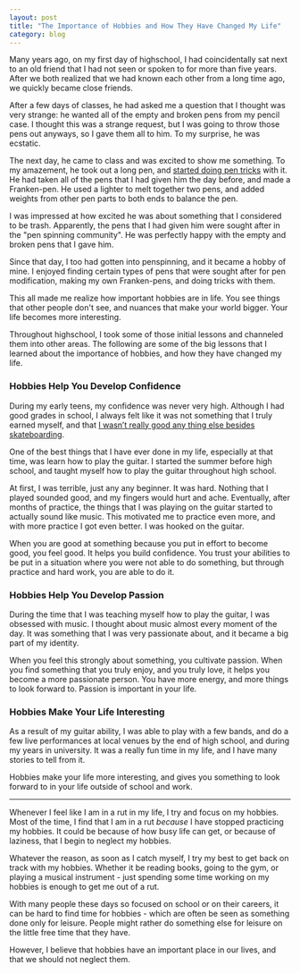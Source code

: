 ```yaml
---
layout: post
title: "The Importance of Hobbies and How They Have Changed My Life"
category: blog
---
```


Many years ago, on my first day of highschool, I had coincidentally sat next to an old friend that I had not seen or spoken to for more than five years. After we both realized that we had known each other from a long time ago, we quickly became close friends.

After a few days of classes, he had asked me a question that I thought was very strange: he wanted all of the empty and broken pens from my pencil case. I thought this was a strange request, but I was going to throw those pens out anyways, so I gave them all to him. To my surprise, he was ecstatic.

The next day, he came to class and was excited to show me something. To my amazement, he took out a long pen, and [started doing pen tricks](https://www.youtube.com/watch?v=1q7s4E94-No) with it. He had taken all of the pens that I had given him the day before, and made a Franken-pen. He used a lighter to melt together two pens, and added weights from other pen parts to both ends to balance the pen.

I was impressed at how excited he was about something that I considered to be trash. Apparently, the pens that I had given him were sought after in the "pen spinning community". He was perfectly happy with the empty and broken pens that I gave him.

Since that day, I too had gotten into penspinning, and it became a hobby of mine. I enjoyed finding certain types of pens that were sought after for pen modification, making my own Franken-pens, and doing tricks with them.

This all made me realize how important hobbies are in life. You see things that other people don't see, and nuances that make your world bigger. Your life becomes more interesting.

Throughout highschool, I took some of those initial lessons and channeled them into other areas. The following are some of the big lessons that I learned about the importance of hobbies, and how they have changed my life.

### Hobbies Help You Develop Confidence

During my early teens, my confidence was never very high. Although I had good grades in school, I always felt like it was not something that I truly earned myself, and that [I wasn’t really good any thing else besides skateboarding](https://medium.com/@LeNPaul/life-lessons-from-skateboarding-2f3e304355ab).

One of the best things that I have ever done in my life, especially at that time, was learn how to play the guitar. I started the summer before high school, and taught myself how to play the guitar throughout high school.

At first, I was terrible, just any any beginner. It was hard. Nothing that I played sounded good, and my fingers would hurt and ache. Eventually, after months of practice, the things that I was playing on the guitar started to actually sound like music. This motivated me to practice even more, and with more practice I got even better. I was hooked on the guitar.

When you are good at something because you put in effort to become good, you feel good. It helps you build confidence. You trust your abilities to be put in a situation where you were not able to do something, but through practice and hard work, you are able to do it.

### Hobbies Help You Develop Passion

During the time that I was teaching myself how to play the guitar, I was obsessed with music. I thought about music almost every moment of the day. It was something that I was very passionate about, and it became a big part of my identity.

When you feel this strongly about something, you cultivate passion. When you find something that you truly enjoy, and you truly love, it helps you become a more passionate person. You have more energy, and more things to look forward to. Passion is important in your life.

### Hobbies Make Your Life Interesting

As a result of my guitar ability, I was able to play with a few bands, and do a few live performances at local venues by the end of high school, and during my years in university. It was a really fun time in my life, and I have many stories to tell from it.

Hobbies make your life more interesting, and gives you something to look forward to in your life outside of school and work.

---

Whenever I feel like I am in a rut in my life, I try and focus on my hobbies. Most of the time, I find that I am in a rut *because* I have stopped practicing my hobbies. It could be because of how busy life can get, or because of laziness, that I begin to neglect my hobbies.

Whatever the reason, as soon as I catch myself, I try my best to get back on track with my hobbies. Whether it be reading books, going to the gym, or playing a musical instrument - just spending some time working on my hobbies is enough to get me out of a rut.

With many people these days so focused on school or on their careers, it can be hard to find time for hobbies - which are often be seen as something done only for leisure. People might rather do something else for leisure on the little free time that they have.

However, I believe that hobbies have an important place in our lives, and that we should not neglect them.
